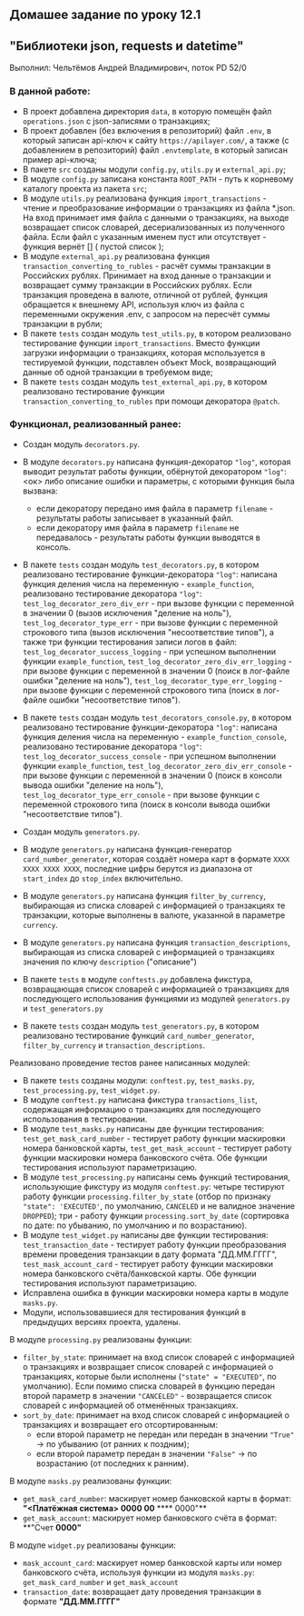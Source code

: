 ## Домашее задание по уроку 12.1

## "Библиотеки json, requests и datetime"

Выполнил: Чельтёмов Андрей Владимирович, поток PD 52/0

### В данной работе:
* В проект добавлена директория `data`, в которую помещён файл `operations.json` с json-записями о транзакциях;
* В проект добавлен (без включения в репозиторий) файл `.env`, в который записан api-ключ к сайту `https://apilayer.com/`, а также (с добавлением в репозиторий) файл `.envtemplate`, в который записан пример api-ключа;
* В пакете `src` созданы модули `config.py`, `utils.py` и `external_api.py`;
* В модуле `config.py` записана константа `ROOT_PATH` - путь к корневому каталогу проекта из пакета `src`;
* В модуле `utils.py` реализована функция `import_transactions` - чтение и преобразование информации о транзакциях из файла *.json. На вход принимает имя файла с данными о транзакциях, на выходе возвращает список словарей, десериализованных из полученного файла. Если файл с указанным именем пуст или отсутствует - функция вернёт [] ( пустой список );
* В модуле `external_api.py` реализована функция `transaction_converting_to_rubles` - расчёт суммы транзакции в Российских рублях. Принимает на вход данные о транзакции и возвращает сумму транзакции в Российских рублях. Если транзакция проведена в валюте, отличной от рублей, функция обращается к внешнему API, используя ключ из файла с переменными окружения .env, с запросом на пересчёт суммы транзакции в рубли;
* В пакете `tests` создан модуль `test_utils.py`, в котором реализовано тестирование функции `import_transactions`. Вместо функции загрузки информации о транзакциях, которая мспользуется в тестируемой функции, подставлен объект Mock, возвращающий данные об одной транзакции в требуемом виде;
* В пакете `tests` создан модуль `test_external_api.py`, в котором реализовано тестирование функции `transaction_converting_to_rubles` при помощи декоратора `@patch`.
### Функционал, реализованный ранее:
* Создан модуль `decorators.py`.
* В модуле `decorators.py` написана функция-декоратор `"log"`, которая выводит результат работы функции, обёрнутой декоратором `"log"`: <ок> либо описание ошибки и параметры, с которыми функция была вызвана:
  * если декоратору передано имя файла в параметр `filename` - результаты работы записывает в указанный файл.
  * если декоратору имя файла в параметр `filename` не передавалось - результаты работы функции выводятся в консоль.
* В пакете `tests` создан модуль `test_decorators.py`, в котором реализовано тестирование функции-декоратора `"log"`: написана функция деления числа на переменную - `example_function`, реализовано тестирование декоратора `"log"`: `test_log_decorator_zero_div_err` - при вызове функции с переменной в значении 0 (вызов исключения "деление на ноль"), `test_log_decorator_type_err` - при вызове функции с переменной строкового типа (вызов исключения "несоответствие типов"), а также три функции тестирования записи логов в файл: `test_log_decorator_success_logging` - при успешном выполнении функции `example_function`, `test_log_decorator_zero_div_err_logging` - при вызове функции с переменной в значении 0 (поиск в лог-файле ошибки "деление на ноль"), `test_log_decorator_type_err_logging` - при вызове функции с переменной строкового типа (поиск в лог-файле ошибки "несоответствие типов").
* В пакете `tests` создан модуль `test_decorators_console.py`, в котором реализовано тестирование функции-декоратора `"log"`: написана функция деления числа на переменную - `example_function_console`, реализовано тестирование декоратора `"log"`: `test_log_decorator_success_console` - при успешном выполнении функции `example_function`, `test_log_decorator_zero_div_err_console` - при вызове функции с переменной в значении 0 (поиск в консоли вывода ошибки "деление на ноль"), `test_log_decorator_type_err_console` - при вызове функции с переменной строкового типа (поиск в консоли вывода ошибки "несоответствие типов").


* Создан модуль `generators.py`.
* В модуле `generators.py` написана функция-генератор `card_number_generator`, которая создаёт номера карт в формате `XXXX XXXX XXXX XXXX`, последние цифры берутся из диапазона от `start_index` до `stop_index` включительно.
* В модуле `generators.py` написана функция `filter_by_currency`, выбирающая из списка словарей с информацией о транзакциях те транзакции, которые выполнены в валюте, указанной в параметре `currency`.
* В модуле `generators.py` написана функция `transaction_descriptions`, выбирающая из списка словарей с информацией о транзакциях значения по ключу `description` ("описание")
* В пакете `tests` в модуле `conftests.py` добавлена фикстура, возвращающая список словарей с информацией о транзакциях для последующего использования функциями из модулей `generators.py` и `test_generators.py` 
* В пакете `tests` создан модуль `test_generators.py`, в котором реализовано тестирование функций `card_number_generator`, `filter_by_currency` и `transaction_descriptions`. 

Реализовано проведение тестов ранее написанных модулей:
* В пакете `tests` созданы модули: `conftest.py`, `test_masks.py`, `test_processing.py`, `test_widget.py`. 
* В модуле `conftest.py` написана фикстура `transactions_list`, содержащая информацию о транзакциях для последующего использования в тестировании.
* В модуле `test_masks.py` написаны две функции тестирования: `test_get_mask_card_number` - тестирует работу функции маскировки номера банковской карты, `test_get_mask_account` - тестирует работу функции маскировки номера банковского счёта. Обе функции тестирования используют параметризацию.
* В модуле `test_processing.py` написаны семь функций тестирования, использующие фикстуру из модуля `conftest.py`: четыре тестируют работу функции `processing.filter_by_state` (отбор по признаку `"state": 'EXECUTED'`, по умолчанию, `CANCELED` и не валидное значение `DROPPED`); три - работу функции `processing.sort_by_date` (сортировка по дате: по убыванию, по умолчанию и по возрастанию).
* В модуле `test_widget.py` написаны две функции тестирования: `test_transaction_date` - тестирует работу функции преобразования времени проведения транзакции в дату формата "ДД.ММ.ГГГГ", `test_mask_account_card` - тестирует работу функции маскировки номера банковского счёта/банковской карты. Обе функции тестирования используют параметризацию.
* Исправлена ошибка в функции маскировки номера карты в модуле `masks.py`.
* Модули, использовавшиеся для тестирования функций в предыдущих версиях проекта, удалены.

В модуле `processing.py` реализованы функции:

* `filter_by_state`: принимает на вход список словарей с информацией о транзакциях и возвращает список словарей с информацией о транзакциях, которые были исполнены (`"state" = "EXECUTED"`, по умолчанию). Если помимо списка словарей в функцию передан второй параметр в значении `"CANCELED"` - возвращается список словарей с информацией об отменённых транзакциях.
* `sort_by_date`: принимает на вход список словарей с информацией о транзакциях и возвращает его отсортированным:
    - если второй параметр не передан или передан в значении `"True"` -> по убыванию (от ранних к поздним);
    - если второй параметр передан в значении `"False"` -> по возрастанию (от последних к ранним).

В модуле `masks.py` реализованы функции:

* `get_mask_card_number`: маскирует номер банковской карты в формат: **"<Платёжная система> 0000 00** **** 0000"**
* `get_mask_account`: маскирует номер банковского счёта в формат: **"Счет **0000"**

В модуле `widget.py` реализованы функции:

* `mask_account_card`: маскирует номер банковской карты или номер банковского счёта, используя функции из модуля `masks.py`: `get_mask_card_number` и `get_mask_account` 
* `transaction_date`: возвращает дату проведения транзакции в формате **"ДД.ММ.ГГГГ"**